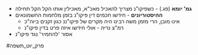 
* **גמ' יומא** (פג.) - כשפיקו"נ מצריך להאכיל מאכ"א, מאכילין אותו הקל הקל תחילה
* **ההיסטוריונים** - חידשו חכמים דין פיקו"נ בזמן מלחמות החשמונאים
	* אינו מובן, הרי מזמן משה רבינו היה מקרים של פיקו"ננ כגון זקנים ביוה"כ
	* רמ"צ נריה - אולי חידשו איזה פרט בדין פיקו"נ
* אסור 'להחמיר' נגד פיקו"נ

#פרק_יוט_תשפה 